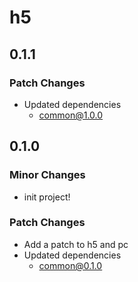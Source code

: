 # h5

## 0.1.1

### Patch Changes

- Updated dependencies
  - common@1.0.0

## 0.1.0

### Minor Changes

- init project!

### Patch Changes

- Add a patch to h5 and pc
- Updated dependencies
  - common@0.1.0
